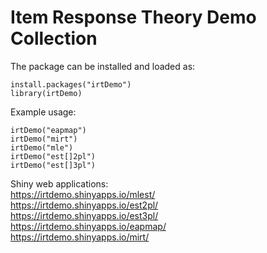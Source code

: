 # Item Response Theory Demo Collection

The package can be installed and loaded as:
```{r}
install.packages("irtDemo")
library(irtDemo)
```
Example usage:
```{r}
irtDemo("eapmap")
irtDemo("mirt")
irtDemo("mle")
irtDemo("est[]2pl")
irtDemo("est[]3pl")
```
Shiny web applications:   
https://irtdemo.shinyapps.io/mlest/   
https://irtdemo.shinyapps.io/est2pl/    
https://irtdemo.shinyapps.io/est3pl/    
https://irtdemo.shinyapps.io/eapmap/    
https://irtdemo.shinyapps.io/mirt/    

